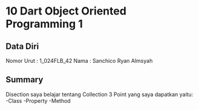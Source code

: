 # 10 Dart Object Oriented Programming 1
## Data Diri
Nomor Urut : 1_024FLB_42
Nama : Sanchico Ryan Almsyah

## Summary
Disection saya belajar tentang Collection
3 Point yang saya dapatkan yaitu:
-Class
-Property
-Method
